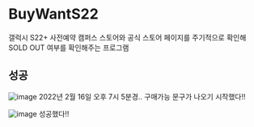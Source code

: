 # BuyWantS22
갤럭시 S22+ 사전예약 캠퍼스 스토어와 공식 스토어 페이지를 주기적으로 확인해 SOLD OUT 여부를 확인해주는 프로그램

## 성공
![image](https://user-images.githubusercontent.com/5186106/154243628-cae23a37-4045-4b40-986d-06f650fd24bd.png)
2022년 2월 16일 오후 7시 5분경.. 구매가능 문구가 나오기 시작했다!!

![image](https://user-images.githubusercontent.com/5186106/154243696-f06d1502-f6d3-4521-946b-c29b6cd8b53e.png)
성공했다!!
